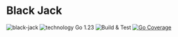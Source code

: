 # Black Jack
![black-jack](https://img.shields.io/badge/black--jack-gray?logo=go)
![technology Go 1.23](https://img.shields.io/badge/technology-go%201.23-blue.svg)
![Build & Test](https://github.com/FabsHC/black-jack/actions/workflows/go.yml/badge.svg)
[![Go Coverage](https://github.com/FabsHC/black-jack/wiki/coverage.svg)](https://raw.githack.com/wiki/FabsHC/black-jack/coverage.html)